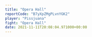 ```yaml
---
title: "Opera Hall"
reportCode: "B7yXpZMgPLvnYGK2"
player: "Pissjuana"
fight: "Opera Hall"
date: 2021-11-11T20:08:04.971000+00:00
---
```

